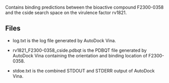 Contains binding predictions between the bioactive compound F2300-0358 and the cside search space on the virulence factor rv1821.

## Files

- log.txt is the log file generated by AutoDock Vina.

- rv1821_F2300-0358_cside.pdbqt is the PDBQT file generated by AutoDock Vina containing the orientation and binding location of F2300-0358.

- stdoe.txt is the combined STDOUT and STDERR output of AutoDock Vina.

